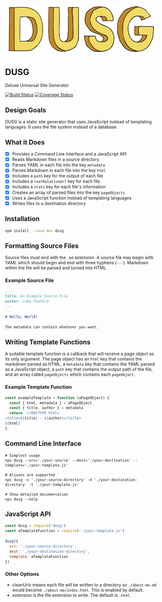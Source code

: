 <img alt="" src="dusg-logo.png">

# DUSG
Deluxe Universal Site Generator

[![Build Status](https://travis-ci.com/luketeaford/dusg.svg?branch=master)](https://travis-ci.com/luketeaford/dusg)
[![Coverage Status](https://coveralls.io/repos/github/luketeaford/dusg/badge.svg)](https://coveralls.io/github/luketeaford/dusg)

## Design Goals
DUSG is a static site generator that uses JavaScript instead of templating languages. It uses the file system instead of a database.

## What it Does
- [x] Provides a Command Line Interface and a JavaScript API
- [x] Reads Markdown files in a source directory
- [x] Parses YAML in each file into the key `metadata`
- [x] Parses Markdown in each file into the key `html`
- [x] Includes a `path` key for the output of each file
- [x] Includes a `rootRelativeUrl` key for each file
- [x] Includes a `stats` key for each file's information
- [x] Creates an array of parsed files into the key `pageObjects`
- [x] Uses a JavaScript function instead of templating languages
- [x] Writes files to a destination directory

## Installation
```bash
npm install --save-dev dusg
```

## Formatting Source Files
Source files must end with the `.md` extension. A source file may begin with YAML which should begin and end with three hyphens (`---`). Markdown within the file will be parsed and turned into HTML.

### Example Source File
```md
---
title: An Example Source File
author: Luke Teaford
---

# Hello, World!

The metadata can contain whatever you want.
```

## Writing Template Functions
A suitable template function is a callback that will receive a page object as its only argument. The page object has an `html` key that contains the markdown parsed as HTML, a `metadata` key that contains the YAML parsed as a JavaScript object, a `path` key that contains the output path of the file, and an array called `pageObjects` which contains each `pageObject`.

### Example Template Function
```js
const exampleTemplate = function (aPageObject) {
  const { html, metadata } = aPageObject
  const { title, author } = metadata
  return `<!DOCTYPE html>
<title>${title} - ${author}</title>
${html}`
}
```

## Command Line Interface
```console
# Simplest usage
npx dusg --src='./your-source' --dest='./your-destination' --template='./your-template.js'

# Aliases are supported
npx dusg -s './your-source-directory' -d './your-destination-directory' -t './your-template.js'

# Show detailed documentation
npx dusg --help
```

## JavaScript API
```js
const dusg = require('dusg')
const aTemplateFunction = require('./your-template.js')

dusg({
  src: './your-source-directory',
  dest: './your-destination-directory',
  template: aTemplateFunction
})
```

### Other Options
  - cleanUrls means each file will be written to a directory so `./about-me.md` would become `./about-me/index.html`. This is enabled by default.
  - extension is the file extension to write. The default is `.html`.
